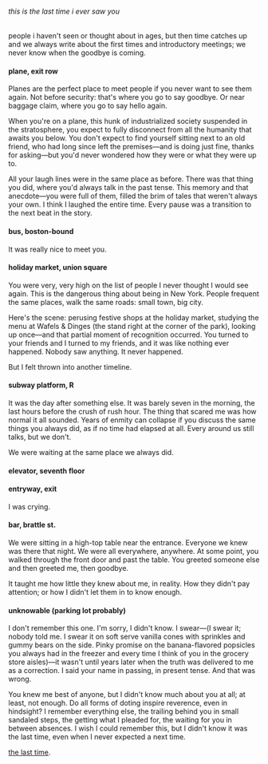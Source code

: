 ###### this is the last time i ever saw you

people i haven't seen or thought about in ages, but then time catches up and we always write about the first times and introductory meetings; we never know when the goodbye is coming.                                   



#### **plane, exit row**

Planes are the perfect place to meet people if you never want to see them again. Not before security: that's where you go to say goodbye. Or near baggage claim, where you go to say hello again. 

When you're on a plane, this hunk of industrialized society suspended in the stratosphere, you expect to fully disconnect from all the humanity that awaits you below. You don't expect to find yourself sitting next to an old friend, who had long since left the premises—and is doing just fine, thanks for asking—but you'd never wondered how they were or what they were up to.

All your laugh lines were in the same place as before. There was that thing you did, where you'd always talk in the past tense. This memory and that anecdote—you were full of them, filled the brim of tales that weren't always your own. I think I laughed the entire time. Every pause was a transition to the next beat in the story. 





#### **bus, boston-bound**

It was really nice to meet you.





#### holiday market, union square

You were very, very high on the list of people I never thought I would see again. This is the dangerous thing about being in New York. People frequent the same places, walk the same roads: small town, big city.

Here's the scene: perusing festive shops at the holiday market, studying the menu at Wafels & Dinges (the stand right at the corner of the park), looking up once—and that partial moment of recognition occurred. You turned to your friends and I turned to my friends, and it was like nothing ever happened. Nobody saw anything. It never happened.

But I felt thrown into another timeline. 





#### subway platform, R 
It was the day after something else. It was barely seven in the morning, the last hours before the crush of rush hour. 
The thing that scared me was how normal it all sounded. Years of enmity can collapse if you discuss the same things you always did, as if no time had elapsed at all. Every around us still talks, but we don't.

We were waiting at the same place we always did. 





#### elevator, seventh floor





#### entryway, exit

I was crying. 




#### bar, brattle st.

We were sitting in a high-top table near the entrance. Everyone we knew was there that night. We were all everywhere, anywhere. At some point, you walked through the front door and past the table. You greeted someone else and then greeted me, then goodbye.

It taught me how little they knew about me, in reality. How they didn't pay attention; or how I didn't let them in to know enough.




#### unknowable (parking lot probably)
I don't remember this one. I'm sorry, I didn't know. I swear—(I swear it; nobody told me. I swear it on soft serve vanilla cones with sprinkles and gummy bears on the side. Pinky promise on the banana-flavored popsicles you always had in the freezer and every time I think of you in the grocery store aisles)—it wasn't until years later when the truth was delivered to me as a correction. I said your name in passing, in present tense. And that was wrong.

You knew me best of anyone, but I didn't know much about you at all; at least, not enough. Do all forms of doting inspire reverence, even in hindsight? I remember everything else, the trailing behind you in small sandaled steps, the getting what I pleaded for, the waiting for you in between absences. I wish I could remember this, but I didn't know it was the last time, even when I never expected a next time.




[the last time](https://www.youtube.com/watch?v=pCH4QrSx2Jg). 